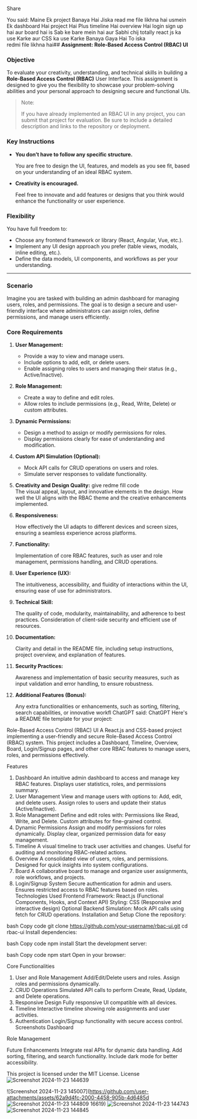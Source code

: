Share


You said:
Maine Ek project Banaya Hai Jiska read me file likhna hai usmein Ek dashboard Hai project Hai Plus timeline Hai overview Hai login sign up hai aur board hai is Sab ke bare mein hai aur Sabhi chij totally react js   ka use Karke aur CSS ka use Karke Banaya Gaya Hai To iska redmi file likhna hai## **Assignment: Role-Based Access Control (RBAC) UI**

### **Objective**

To evaluate your creativity, understanding, and technical skills in building a **Role-Based Access Control (RBAC)** User Interface. This assignment is designed to give you the flexibility to showcase your problem-solving abilities and your personal approach to designing secure and functional UIs.

> Note:
> 
> 
> If you have already implemented an RBAC UI in any project, you can submit that project for evaluation. Be sure to include a detailed description and links to the repository or deployment.
> 

### **Key Instructions**

- **You don’t have to follow any specific structure.**
    
    You are free to design the UI, features, and models as you see fit, based on your understanding of an ideal RBAC system.
    
- **Creativity is encouraged.**
    
    Feel free to innovate and add features or designs that you think would enhance the functionality or user experience.
    

### **Flexibility**

You have full freedom to:

- Choose any frontend framework or library (React, Angular, Vue, etc.).
- Implement any UI design approach you prefer (table views, modals, inline editing, etc.).
- Define the data models, UI components, and workflows as per your understanding.

---

### **Scenario**

Imagine you are tasked with building an admin dashboard for managing users, roles, and permissions. The goal is to design a secure and user-friendly interface where administrators can assign roles, define permissions, and manage users efficiently.
### **Core Requirements**

1. **User Management:**

    - Provide a way to view and manage users.
    - Include options to add, edit, or delete users.
    - Enable assigning roles to users and managing their status (e.g., Active/Inactive).
2. **Role Management:**
    - Create a way to define and edit roles.
    - Allow roles to include permissions (e.g., Read, Write, Delete) or custom attributes.
3. **Dynamic Permissions:**
    - Design a method to assign or modify permissions for roles.
    - Display permissions clearly for ease of understanding and modification.
4. **Custom API Simulation (Optional):**
    - Mock API calls for CRUD operations on users and roles.
    - Simulate server responses to validate functionality.
1. **Creativity and Design Quality:**
    give redme fill code  
    The visual appeal, layout, and innovative elements in the design. How well the UI aligns with the RBAC theme and the creative enhancements implemented.
    
2. **Responsiveness:**
    
    How effectively the UI adapts to different devices and screen sizes, ensuring a seamless experience across platforms.
    
3. **Functionality:**
    
    Implementation of core RBAC features, such as user and role management, permissions handling, and CRUD operations.
    
4. **User Experience (UX):**
    
    The intuitiveness, accessibility, and fluidity of interactions within the UI, ensuring ease of use for administrators.
    
5. **Technical Skill:**
    
    The quality of code, modularity, maintainability, and adherence to best practices. Consideration of client-side security and efficient use of resources.
    
6. **Documentation:**
    
    Clarity and detail in the README file, including setup instructions, project overview, and explanation of features.
    
7. **Security Practices:**
    
    Awareness and implementation of basic security measures, such as input validation and error handling, to ensure robustness.
    
8. **Additional Features (Bonus):**
    
    Any extra functionalities or enhancements, such as sorting, filtering, search capabilities, or innovative workfl
ChatGPT said:
ChatGPT
Here's a README file template for your project:

Role-Based Access Control (RBAC) UI
A React.js and CSS-based project implementing a user-friendly and secure Role-Based Access Control (RBAC) system. This project includes a Dashboard, Timeline, Overview, Board, Login/Signup pages, and other core RBAC features to manage users, roles, and permissions effectively.

Features
1. Dashboard
An intuitive admin dashboard to access and manage key RBAC features.
Displays user statistics, roles, and permissions summary.
2. User Management
View and manage users with options to:
Add, edit, and delete users.
Assign roles to users and update their status (Active/Inactive).
3. Role Management
Define and edit roles with:
Permissions like Read, Write, and Delete.
Custom attributes for fine-grained control.
4. Dynamic Permissions
Assign and modify permissions for roles dynamically.
Display clear, organized permission data for easy management.
5. Timeline
A visual timeline to track user activities and changes.
Useful for auditing and monitoring RBAC-related actions.
6. Overview
A consolidated view of users, roles, and permissions.
Designed for quick insights into system configurations.
7. Board
A collaborative board to manage and organize user assignments, role workflows, and projects.
8. Login/Signup System
Secure authentication for admin and users.
Ensures restricted access to RBAC features based on roles.
Technologies Used
Frontend Framework: React.js (Functional Components, Hooks, and Context API)
Styling: CSS (Responsive and interactive design)
Optional Backend Simulation: Mock API calls using fetch for CRUD operations.
Installation and Setup
Clone the repository:

bash
Copy code
git clone https://github.com/your-username/rbac-ui.git
cd rbac-ui
Install dependencies:

bash
Copy code
npm install
Start the development server:

bash
Copy code
npm start
Open in your browser:


Core Functionalities
1. User and Role Management
Add/Edit/Delete users and roles.
Assign roles and permissions dynamically.
2. CRUD Operations
Simulated API calls to perform Create, Read, Update, and Delete operations.
3. Responsive Design
Fully responsive UI compatible with all devices.
4. Timeline
Interactive timeline showing role assignments and user activities.
5. Authentication
Login/Signup functionality with secure access control.
Screenshots
Dashboard

Role Management

Future Enhancements
Integrate real APIs for dynamic data handling.
Add sorting, filtering, and search functionality.
Include dark mode for better accessibility.

This project is licensed under the MIT License.
License![Screenshot 2024-11-23 144639](https://github.com/user-attachments/assets/070b6d79-465e-42e4-bb5b-78aeef74c904)

![Screenshot 2024-11-23 145007](https://github.com/user-attachments/assets/62a9d4fc-2000-4458-905b-4d6485d
![Screenshot 2024-11-23 144809](https://github.com/user-attachments/assets/8b8fd0e2-fd7c-4547-b66d-91083c30eb75)
16619)
![Screenshot 2024-11-23 144743](https://github.com/user-attachments/assets/e74903dd-cde1-40b4-9f74-8935758c5167)
![Screenshot 2024-11-23 144845](https://github.com/user-attachments/assets/afda3c18-de90-499b-8b1b-7e3d4a3f8528)
